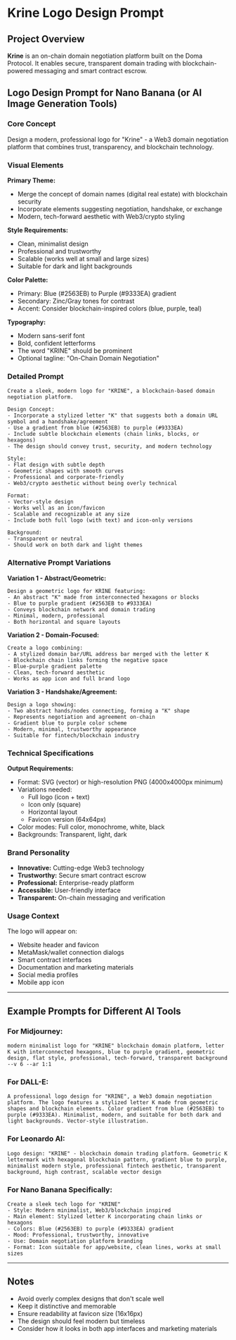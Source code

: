 # Krine Logo Design Prompt

## Project Overview
**Krine** is an on-chain domain negotiation platform built on the Doma Protocol. It enables secure, transparent domain trading with blockchain-powered messaging and smart contract escrow.

## Logo Design Prompt for Nano Banana (or AI Image Generation Tools)

### Core Concept
Design a modern, professional logo for "Krine" - a Web3 domain negotiation platform that combines trust, transparency, and blockchain technology.

### Visual Elements

**Primary Theme:**
- Merge the concept of domain names (digital real estate) with blockchain security
- Incorporate elements suggesting negotiation, handshake, or exchange
- Modern, tech-forward aesthetic with Web3/crypto styling

**Style Requirements:**
- Clean, minimalist design
- Professional and trustworthy
- Scalable (works well at small and large sizes)
- Suitable for dark and light backgrounds

**Color Palette:**
- Primary: Blue (#2563EB) to Purple (#9333EA) gradient
- Secondary: Zinc/Gray tones for contrast
- Accent: Consider blockchain-inspired colors (blue, purple, teal)

**Typography:**
- Modern sans-serif font
- Bold, confident letterforms
- The word "KRINE" should be prominent
- Optional tagline: "On-Chain Domain Negotiation"

### Detailed Prompt

```
Create a sleek, modern logo for "KRINE", a blockchain-based domain negotiation platform.

Design Concept:
- Incorporate a stylized letter "K" that suggests both a domain URL symbol and a handshake/agreement
- Use a gradient from blue (#2563EB) to purple (#9333EA)
- Include subtle blockchain elements (chain links, blocks, or hexagons)
- The design should convey trust, security, and modern technology

Style:
- Flat design with subtle depth
- Geometric shapes with smooth curves
- Professional and corporate-friendly
- Web3/crypto aesthetic without being overly technical

Format:
- Vector-style design
- Works well as an icon/favicon
- Scalable and recognizable at any size
- Include both full logo (with text) and icon-only versions

Background:
- Transparent or neutral
- Should work on both dark and light themes
```

### Alternative Prompt Variations

**Variation 1 - Abstract/Geometric:**
```
Design a geometric logo for KRINE featuring:
- An abstract "K" made from interconnected hexagons or blocks
- Blue to purple gradient (#2563EB to #9333EA)
- Conveys blockchain network and domain trading
- Minimal, modern, professional
- Both horizontal and square layouts
```

**Variation 2 - Domain-Focused:**
```
Create a logo combining:
- A stylized domain bar/URL address bar merged with the letter K
- Blockchain chain links forming the negative space
- Blue-purple gradient palette
- Clean, tech-forward aesthetic
- Works as app icon and full brand logo
```

**Variation 3 - Handshake/Agreement:**
```
Design a logo showing:
- Two abstract hands/nodes connecting, forming a "K" shape
- Represents negotiation and agreement on-chain
- Gradient blue to purple color scheme
- Modern, minimal, trustworthy appearance
- Suitable for fintech/blockchain industry
```

### Technical Specifications

**Output Requirements:**
- Format: SVG (vector) or high-resolution PNG (4000x4000px minimum)
- Variations needed:
  - Full logo (icon + text)
  - Icon only (square)
  - Horizontal layout
  - Favicon version (64x64px)
- Color modes: Full color, monochrome, white, black
- Backgrounds: Transparent, light, dark

### Brand Personality
- **Innovative:** Cutting-edge Web3 technology
- **Trustworthy:** Secure smart contract escrow
- **Professional:** Enterprise-ready platform
- **Accessible:** User-friendly interface
- **Transparent:** On-chain messaging and verification

### Usage Context
The logo will appear on:
- Website header and favicon
- MetaMask/wallet connection dialogs
- Smart contract interfaces
- Documentation and marketing materials
- Social media profiles
- Mobile app icon

---

## Example Prompts for Different AI Tools

### For Midjourney:
```
modern minimalist logo for "KRINE" blockchain domain platform, letter K with interconnected hexagons, blue to purple gradient, geometric design, flat style, professional, tech-forward, transparent background --v 6 --ar 1:1
```

### For DALL-E:
```
A professional logo design for "KRINE", a Web3 domain negotiation platform. The logo features a stylized letter K made from geometric shapes and blockchain elements. Color gradient from blue (#2563EB) to purple (#9333EA). Minimalist, modern, and suitable for both dark and light backgrounds. Vector-style illustration.
```

### For Leonardo AI:
```
Logo design: "KRINE" - blockchain domain trading platform. Geometric K lettermark with hexagonal blockchain pattern, gradient blue to purple, minimalist modern style, professional fintech aesthetic, transparent background, high contrast, scalable vector design
```

### For Nano Banana Specifically:
```
Create a sleek tech logo for "KRINE"
- Style: Modern minimalist, Web3/blockchain inspired
- Main element: Stylized letter K incorporating chain links or hexagons
- Colors: Blue (#2563EB) to purple (#9333EA) gradient
- Mood: Professional, trustworthy, innovative
- Use: Domain negotiation platform branding
- Format: Icon suitable for app/website, clean lines, works at small sizes
```

---

## Notes
- Avoid overly complex designs that don't scale well
- Keep it distinctive and memorable
- Ensure readability at favicon size (16x16px)
- The design should feel modern but timeless
- Consider how it looks in both app interfaces and marketing materials

